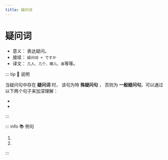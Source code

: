 ```yaml
---
title: 疑问词
---
```


# 疑问词

* 意义： 表达疑问。
* 接续： `疑问词 + ですか`
* 译文： `几人、几个、哪儿、谁`等等。

::: tip :bookmark: 说明

当疑问句中存在 **疑问词** 时， 该句为特 **殊疑问句** ， 否则为 **一般疑问句**。可以通过以下两个句子来加深理解：

* <grammer-content id='interrogative-0' sentence="あ、[日本/にほん]の[方/かた]ですか。" trans='啊，是日本人吗？（该句中不存在疑问词，所以为一般疑问句）' />
* <grammer-content id='interrogative-1' sentence="[王/おう]さんのご[家族/かぞく]は**[何人/なんにん]**ですか。" trans='小王的家里有几口人？ （句中存在疑问词**「[何人/なんにん]」**，所以该句是特殊疑问句）' />

:::

::: info :books: 例句

1. <grammer-content id='interrogative-2' sentence="[日本語学科/にほんごがっか]の[学生/がくせい]は**[何人/なんにん]**ですか。" trans='日语系有多少学生？' />
2. <grammer-content id='interrogative-3' sentence="[弟/おとうと]さんは**おいくつ**ですか。" trans='你弟弟多少岁啦？' />

:::
